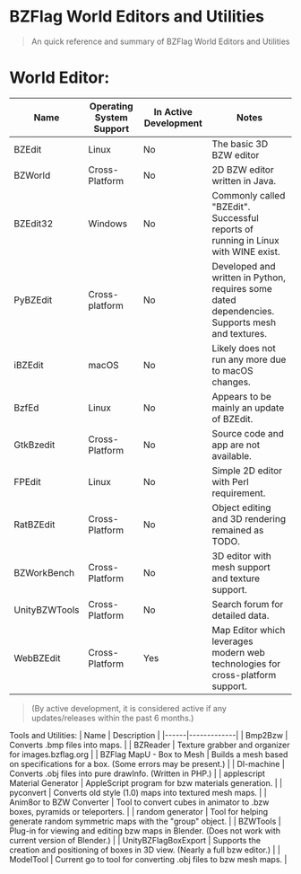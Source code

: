 # BZFlag World Editors and Utilities
> An quick reference and summary of BZFlag World Editors and Utilities
# World Editor:

| Name | Operating System Support | In Active Development | Notes |
|------|--------------------------|-----------------------|-------|
| BZEdit | Linux | No | The basic 3D BZW editor |
| BZWorld | Cross-Platform | No | 2D BZW editor written in Java. |
| BZEdit32 | Windows | No | Commonly called "BZEdit". Successful reports of running in Linux with WINE exist. |
| PyBZEdit | Cross-platform | No | Developed and written in Python, requires some dated dependencies. Supports mesh and textures. |
| iBZEdit | macOS | No | Likely does not run any more due to macOS changes. |
| BzfEd | Linux | No | Appears to be mainly an update of BZEdit. |
| GtkBzedit | Cross-Platform | No | Source code and app are not available. |
| FPEdit | Linux | No | Simple 2D editor with Perl requirement. |
| RatBZEdit | Cross-Platform | No | Object editing and 3D rendering remained as TODO. |
| BZWorkBench | Cross-Platform | No | 3D editor with mesh support and texture support. |
| UnityBZWTools | Cross-Platform | No | Search forum for detailed data. |
| WebBZEdit | Cross-Platform | Yes | Map Editor which leverages modern web technologies for cross-platform support. |

> (By active development, it is considered active if any updates/releases within the past 6 months.)

Tools and Utilities:
| Name | Description |
|------|-------------|
| Bmp2Bzw | Converts .bmp files into maps. |
| BZReader | Texture grabber and organizer for images.bzflag.org |
| BZFlag MapU - Box to Mesh | Builds a mesh based on specifications for a box. (Some errors may be present.) |
| DI-machine | Converts .obj files into pure drawInfo. (Written in PHP.) |
| applescript Material Generator | AppleScript program for bzw materials generation. |
| pyconvert | Converts old style (1.0) maps into textured mesh maps. |
| Anim8or to BZW Converter | Tool to convert cubes in animator to .bzw boxes, pyramids or teleporters. |
| random generator | Tool for helping generate random symmetric maps with the "group" object. |
| BZWTools | Plug-in for viewing and editing bzw maps in Blender. (Does not work with current version of Blender.) |
| UnityBZFlagBoxExport | Supports the creation and positioning of boxes in 3D view. (Nearly a full bzw editor.) |
| ModelTool | Current go to tool for converting .obj files to bzw mesh maps. |
